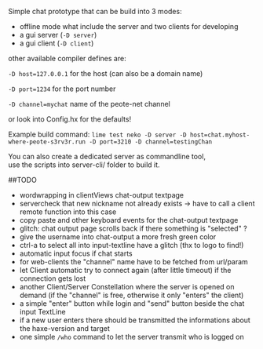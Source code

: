 Simple chat prototype that can be build into 3 modes:

- offline mode what include the server and two clients for developing
- a gui server (`-D server`)
- a gui client (`-D client`)

other available compiler defines are:  

`-D host=127.0.0.1` for the host (can also be a domain name)  

`-D port=1234` for the port number  

`-D channel=mychat` name of the peote-net channel  

or look into Config.hx for the defaults!

Example build command:
`lime test neko -D server -D host=chat.myhost-where-peote-s3rv3r.run -D port=3210 -D channel=testingChan`
  

You can also create a dedicated server as commandline tool,  
use the scripts into server-cli/ folder to build it.


##TODO

- wordwrapping in clientViews chat-output textpage
- servercheck that new nickname not already exists -> have to call a client remote function into this case
- copy paste and other keyboard events for the chat-output textpage
- glitch: chat output page scrolls back if there something is "selected" ?
- give the username into chat-output a more fresh green color
- ctrl-a to select all into input-textline have a glitch (thx to logo to find!)
- automatic input focus if chat starts
- for web-clients the "channel" name have to be fetched from url/param
- let Client automatic try to connect again (after little timeout) if the connection gets lost
- another Client/Server Constellation where the server is opened on demand (if the "channel" is free, otherwise it only "enters" the client)
- a simple "enter" button while login and "send" button beside the chat input TextLine
- if a new user enters there should be transmitted the informations about the haxe-version and target
- one simple `/who` command to let the server transmit who is logged on